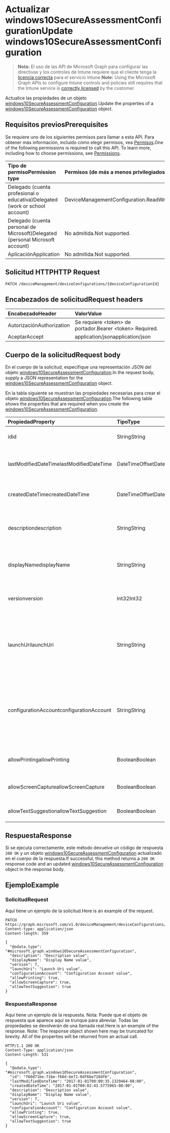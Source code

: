 # <a name="update-windows10secureassessmentconfiguration"></a><span data-ttu-id="5f60e-101">Actualizar windows10SecureAssessmentConfiguration</span><span class="sxs-lookup"><span data-stu-id="5f60e-101">Update windows10SecureAssessmentConfiguration</span></span>

> <span data-ttu-id="5f60e-102">**Nota:** El uso de las API de Microsoft Graph para configurar las directivas y los controles de Intune requiere que el cliente tenga la [licencia correcta](https://go.microsoft.com/fwlink/?linkid=839381) para el servicio Intune.</span><span class="sxs-lookup"><span data-stu-id="5f60e-102">**Note:** Using the Microsoft Graph APIs to configure Intune controls and policies still requires that the Intune service is [correctly licensed](https://go.microsoft.com/fwlink/?linkid=839381) by the customer.</span></span>

<span data-ttu-id="5f60e-103">Actualice las propiedades de un objeto [windows10SecureAssessmentConfiguration](../resources/intune_deviceconfig_windows10secureassessmentconfiguration.md).</span><span class="sxs-lookup"><span data-stu-id="5f60e-103">Update the properties of a [windows10SecureAssessmentConfiguration](../resources/intune_deviceconfig_windows10secureassessmentconfiguration.md) object.</span></span>
## <a name="prerequisites"></a><span data-ttu-id="5f60e-104">Requisitos previos</span><span class="sxs-lookup"><span data-stu-id="5f60e-104">Prerequisites</span></span>
<span data-ttu-id="5f60e-p101">Se requiere uno de los siguientes permisos para llamar a esta API. Para obtener más información, incluido cómo elegir permisos, vea [Permisos](../../../concepts/permissions_reference.md).</span><span class="sxs-lookup"><span data-stu-id="5f60e-p101">One of the following permissions is required to call this API. To learn more, including how to choose permissions, see [Permissions](../../../concepts/permissions_reference.md).</span></span>

|<span data-ttu-id="5f60e-107">Tipo de permiso</span><span class="sxs-lookup"><span data-stu-id="5f60e-107">Permission type</span></span>|<span data-ttu-id="5f60e-108">Permisos (de más a menos privilegiados)</span><span class="sxs-lookup"><span data-stu-id="5f60e-108">Permissions (from most to least privileged)</span></span>|
|:---|:---|
|<span data-ttu-id="5f60e-109">Delegado (cuenta profesional o educativa)</span><span class="sxs-lookup"><span data-stu-id="5f60e-109">Delegated (work or school account)</span></span>|<span data-ttu-id="5f60e-110">DeviceManagementConfiguration.ReadWrite.All</span><span class="sxs-lookup"><span data-stu-id="5f60e-110">DeviceManagementConfiguration.ReadWrite.All</span></span>|
|<span data-ttu-id="5f60e-111">Delegado (cuenta personal de Microsoft)</span><span class="sxs-lookup"><span data-stu-id="5f60e-111">Delegated (personal Microsoft account)</span></span>|<span data-ttu-id="5f60e-112">No admitida.</span><span class="sxs-lookup"><span data-stu-id="5f60e-112">Not supported.</span></span>|
|<span data-ttu-id="5f60e-113">Aplicación</span><span class="sxs-lookup"><span data-stu-id="5f60e-113">Application</span></span>|<span data-ttu-id="5f60e-114">No admitida.</span><span class="sxs-lookup"><span data-stu-id="5f60e-114">Not supported.</span></span>|

## <a name="http-request"></a><span data-ttu-id="5f60e-115">Solicitud HTTP</span><span class="sxs-lookup"><span data-stu-id="5f60e-115">HTTP Request</span></span>
<!-- {
  "blockType": "ignored"
}
-->
``` http
PATCH /deviceManagement/deviceConfigurations/{deviceConfigurationId}
```

## <a name="request-headers"></a><span data-ttu-id="5f60e-116">Encabezados de solicitud</span><span class="sxs-lookup"><span data-stu-id="5f60e-116">Request headers</span></span>
|<span data-ttu-id="5f60e-117">Encabezado</span><span class="sxs-lookup"><span data-stu-id="5f60e-117">Header</span></span>|<span data-ttu-id="5f60e-118">Valor</span><span class="sxs-lookup"><span data-stu-id="5f60e-118">Value</span></span>|
|:---|:---|
|<span data-ttu-id="5f60e-119">Autorización</span><span class="sxs-lookup"><span data-stu-id="5f60e-119">Authorization</span></span>|<span data-ttu-id="5f60e-120">Se requiere &lt;token&gt; de portador.</span><span class="sxs-lookup"><span data-stu-id="5f60e-120">Bearer &lt;token&gt; Required.</span></span>|
|<span data-ttu-id="5f60e-121">Aceptar</span><span class="sxs-lookup"><span data-stu-id="5f60e-121">Accept</span></span>|<span data-ttu-id="5f60e-122">application/json</span><span class="sxs-lookup"><span data-stu-id="5f60e-122">application/json</span></span>|

## <a name="request-body"></a><span data-ttu-id="5f60e-123">Cuerpo de la solicitud</span><span class="sxs-lookup"><span data-stu-id="5f60e-123">Request body</span></span>
<span data-ttu-id="5f60e-124">En el cuerpo de la solicitud, especifique una representación JSON del objeto [windows10SecureAssessmentConfiguration](../resources/intune_deviceconfig_windows10secureassessmentconfiguration.md).</span><span class="sxs-lookup"><span data-stu-id="5f60e-124">In the request body, supply a JSON representation for the [windows10SecureAssessmentConfiguration](../resources/intune_deviceconfig_windows10secureassessmentconfiguration.md) object.</span></span>

<span data-ttu-id="5f60e-125">En la tabla siguiente se muestran las propiedades necesarias para crear el objeto [windows10SecureAssessmentConfiguration](../resources/intune_deviceconfig_windows10secureassessmentconfiguration.md).</span><span class="sxs-lookup"><span data-stu-id="5f60e-125">The following table shows the properties that are required when you create the [windows10SecureAssessmentConfiguration](../resources/intune_deviceconfig_windows10secureassessmentconfiguration.md).</span></span>

|<span data-ttu-id="5f60e-126">Propiedad</span><span class="sxs-lookup"><span data-stu-id="5f60e-126">Property</span></span>|<span data-ttu-id="5f60e-127">Tipo</span><span class="sxs-lookup"><span data-stu-id="5f60e-127">Type</span></span>|<span data-ttu-id="5f60e-128">Descripción</span><span class="sxs-lookup"><span data-stu-id="5f60e-128">Description</span></span>|
|:---|:---|:---|
|<span data-ttu-id="5f60e-129">id</span><span class="sxs-lookup"><span data-stu-id="5f60e-129">id</span></span>|<span data-ttu-id="5f60e-130">String</span><span class="sxs-lookup"><span data-stu-id="5f60e-130">String</span></span>|<span data-ttu-id="5f60e-131">Clave de la entidad.</span><span class="sxs-lookup"><span data-stu-id="5f60e-131">Key of the entity.</span></span> <span data-ttu-id="5f60e-132">Heredado de [deviceConfiguration](../resources/intune_deviceconfig_deviceconfiguration.md)</span><span class="sxs-lookup"><span data-stu-id="5f60e-132">Inherited from [deviceConfiguration](../resources/intune_deviceconfig_deviceconfiguration.md)</span></span>|
|<span data-ttu-id="5f60e-133">lastModifiedDateTime</span><span class="sxs-lookup"><span data-stu-id="5f60e-133">lastModifiedDateTime</span></span>|<span data-ttu-id="5f60e-134">DateTimeOffset</span><span class="sxs-lookup"><span data-stu-id="5f60e-134">DateTimeOffset</span></span>|<span data-ttu-id="5f60e-135">Fecha y hora en la que se modificó el objeto por última vez.</span><span class="sxs-lookup"><span data-stu-id="5f60e-135">DateTime the object was last modified.</span></span> <span data-ttu-id="5f60e-136">Heredado de [deviceConfiguration](../resources/intune_deviceconfig_deviceconfiguration.md)</span><span class="sxs-lookup"><span data-stu-id="5f60e-136">Inherited from [deviceConfiguration](../resources/intune_deviceconfig_deviceconfiguration.md)</span></span>|
|<span data-ttu-id="5f60e-137">createdDateTime</span><span class="sxs-lookup"><span data-stu-id="5f60e-137">createdDateTime</span></span>|<span data-ttu-id="5f60e-138">DateTimeOffset</span><span class="sxs-lookup"><span data-stu-id="5f60e-138">DateTimeOffset</span></span>|<span data-ttu-id="5f60e-139">Fecha y hora en la que se creó el objeto.</span><span class="sxs-lookup"><span data-stu-id="5f60e-139">DateTime the object was created.</span></span> <span data-ttu-id="5f60e-140">Heredado de [deviceConfiguration](../resources/intune_deviceconfig_deviceconfiguration.md)</span><span class="sxs-lookup"><span data-stu-id="5f60e-140">Inherited from [deviceConfiguration](../resources/intune_deviceconfig_deviceconfiguration.md)</span></span>|
|<span data-ttu-id="5f60e-141">description</span><span class="sxs-lookup"><span data-stu-id="5f60e-141">description</span></span>|<span data-ttu-id="5f60e-142">String</span><span class="sxs-lookup"><span data-stu-id="5f60e-142">String</span></span>|<span data-ttu-id="5f60e-143">Descripción proporcionada por el administrador de la configuración del dispositivo.</span><span class="sxs-lookup"><span data-stu-id="5f60e-143">Admin provided description of the Device Configuration.</span></span> <span data-ttu-id="5f60e-144">Heredado de [deviceConfiguration](../resources/intune_deviceconfig_deviceconfiguration.md)</span><span class="sxs-lookup"><span data-stu-id="5f60e-144">Inherited from [deviceConfiguration](../resources/intune_deviceconfig_deviceconfiguration.md)</span></span>|
|<span data-ttu-id="5f60e-145">displayName</span><span class="sxs-lookup"><span data-stu-id="5f60e-145">displayName</span></span>|<span data-ttu-id="5f60e-146">String</span><span class="sxs-lookup"><span data-stu-id="5f60e-146">String</span></span>|<span data-ttu-id="5f60e-147">Nombre proporcionado por el administrador de la configuración del dispositivo.</span><span class="sxs-lookup"><span data-stu-id="5f60e-147">Admin provided name of the device configuration.</span></span> <span data-ttu-id="5f60e-148">Heredado de [deviceConfiguration](../resources/intune_deviceconfig_deviceconfiguration.md)</span><span class="sxs-lookup"><span data-stu-id="5f60e-148">Inherited from [deviceConfiguration](../resources/intune_deviceconfig_deviceconfiguration.md)</span></span>|
|<span data-ttu-id="5f60e-149">version</span><span class="sxs-lookup"><span data-stu-id="5f60e-149">version</span></span>|<span data-ttu-id="5f60e-150">Int32</span><span class="sxs-lookup"><span data-stu-id="5f60e-150">Int32</span></span>|<span data-ttu-id="5f60e-151">Versión de la configuración del dispositivo.</span><span class="sxs-lookup"><span data-stu-id="5f60e-151">Version of the device configuration.</span></span> <span data-ttu-id="5f60e-152">Heredado de [deviceConfiguration](../resources/intune_deviceconfig_deviceconfiguration.md)</span><span class="sxs-lookup"><span data-stu-id="5f60e-152">Inherited from [deviceConfiguration](../resources/intune_deviceconfig_deviceconfiguration.md)</span></span>|
|<span data-ttu-id="5f60e-153">launchUri</span><span class="sxs-lookup"><span data-stu-id="5f60e-153">launchUri</span></span>|<span data-ttu-id="5f60e-154">String</span><span class="sxs-lookup"><span data-stu-id="5f60e-154">String</span></span>|<span data-ttu-id="5f60e-155">Vínculo de dirección URL a una evaluación que se carga automáticamente al iniciar el explorador de evaluaciones seguras.</span><span class="sxs-lookup"><span data-stu-id="5f60e-155">Url link to an assessment that's automatically loaded when the secure assessment browser is launched.</span></span> <span data-ttu-id="5f60e-156">Tiene que ser una dirección URL válida (http\[s\]://msdn.microsoft.com/).</span><span class="sxs-lookup"><span data-stu-id="5f60e-156">It has to be a valid Url (http\[s\]://msdn.microsoft.com/).</span></span>|
|<span data-ttu-id="5f60e-157">configurationAccount</span><span class="sxs-lookup"><span data-stu-id="5f60e-157">configurationAccount</span></span>|<span data-ttu-id="5f60e-158">String</span><span class="sxs-lookup"><span data-stu-id="5f60e-158">String</span></span>|<span data-ttu-id="5f60e-159">Cuenta usada al configurar el dispositivo Windows para realizar la prueba.</span><span class="sxs-lookup"><span data-stu-id="5f60e-159">The account used to configure the Windows device for taking the test.</span></span> <span data-ttu-id="5f60e-160">El usuario puede ser una cuenta de dominio (dominio\usuario), una cuenta de AAD (nombredeusuario@espacioempresarial.com) o una cuenta local (nombredeusuario).</span><span class="sxs-lookup"><span data-stu-id="5f60e-160">The user can be a domain account (domain\user), an AAD account (username@tenant.com) or a local account (username).</span></span>|
|<span data-ttu-id="5f60e-161">allowPrinting</span><span class="sxs-lookup"><span data-stu-id="5f60e-161">allowPrinting</span></span>|<span data-ttu-id="5f60e-162">Boolean</span><span class="sxs-lookup"><span data-stu-id="5f60e-162">Boolean</span></span>|<span data-ttu-id="5f60e-163">Indica si se va a permitir que la aplicación imprima durante la prueba.</span><span class="sxs-lookup"><span data-stu-id="5f60e-163">Indicates whether or not to allow the app from printing during the test.</span></span>|
|<span data-ttu-id="5f60e-164">allowScreenCapture</span><span class="sxs-lookup"><span data-stu-id="5f60e-164">allowScreenCapture</span></span>|<span data-ttu-id="5f60e-165">Boolean</span><span class="sxs-lookup"><span data-stu-id="5f60e-165">Boolean</span></span>|<span data-ttu-id="5f60e-166">Indica si se va a permitir la funcionalidad de captura de pantalla durante una prueba.</span><span class="sxs-lookup"><span data-stu-id="5f60e-166">Indicates whether or not to allow screen capture capability during a test.</span></span>|
|<span data-ttu-id="5f60e-167">allowTextSuggestion</span><span class="sxs-lookup"><span data-stu-id="5f60e-167">allowTextSuggestion</span></span>|<span data-ttu-id="5f60e-168">Boolean</span><span class="sxs-lookup"><span data-stu-id="5f60e-168">Boolean</span></span>|<span data-ttu-id="5f60e-169">Indica si se van a permitir las sugerencias de texto durante la prueba.</span><span class="sxs-lookup"><span data-stu-id="5f60e-169">Indicates whether or not to allow text suggestions during the test.</span></span>|



## <a name="response"></a><span data-ttu-id="5f60e-170">Respuesta</span><span class="sxs-lookup"><span data-stu-id="5f60e-170">Response</span></span>
<span data-ttu-id="5f60e-171">Si se ejecuta correctamente, este método devuelve un código de respuesta `200 OK` y un objeto [windows10SecureAssessmentConfiguration](../resources/intune_deviceconfig_windows10secureassessmentconfiguration.md) actualizado en el cuerpo de la respuesta.</span><span class="sxs-lookup"><span data-stu-id="5f60e-171">If successful, this method returns a `200 OK` response code and an updated [windows10SecureAssessmentConfiguration](../resources/intune_deviceconfig_windows10secureassessmentconfiguration.md) object in the response body.</span></span>

## <a name="example"></a><span data-ttu-id="5f60e-172">Ejemplo</span><span class="sxs-lookup"><span data-stu-id="5f60e-172">Example</span></span>
### <a name="request"></a><span data-ttu-id="5f60e-173">Solicitud</span><span class="sxs-lookup"><span data-stu-id="5f60e-173">Request</span></span>
<span data-ttu-id="5f60e-174">Aquí tiene un ejemplo de la solicitud.</span><span class="sxs-lookup"><span data-stu-id="5f60e-174">Here is an example of the request.</span></span>
``` http
PATCH https://graph.microsoft.com/v1.0/deviceManagement/deviceConfigurations/{deviceConfigurationId}
Content-type: application/json
Content-length: 359

{
  "@odata.type": "#microsoft.graph.windows10SecureAssessmentConfiguration",
  "description": "Description value",
  "displayName": "Display Name value",
  "version": 7,
  "launchUri": "Launch Uri value",
  "configurationAccount": "Configuration Account value",
  "allowPrinting": true,
  "allowScreenCapture": true,
  "allowTextSuggestion": true
}
```

### <a name="response"></a><span data-ttu-id="5f60e-175">Respuesta</span><span class="sxs-lookup"><span data-stu-id="5f60e-175">Response</span></span>
<span data-ttu-id="5f60e-p110">Aquí tiene un ejemplo de la respuesta. Nota: Puede que el objeto de respuesta que aparece aquí se trunque para abreviar. Todas las propiedades se devolverán de una llamada real.</span><span class="sxs-lookup"><span data-stu-id="5f60e-p110">Here is an example of the response. Note: The response object shown here may be truncated for brevity. All of the properties will be returned from an actual call.</span></span>
``` http
HTTP/1.1 200 OK
Content-Type: application/json
Content-Length: 531

{
  "@odata.type": "#microsoft.graph.windows10SecureAssessmentConfiguration",
  "id": "f60d71be-71be-f60d-be71-0df6be710df6",
  "lastModifiedDateTime": "2017-01-01T00:00:35.1329464-08:00",
  "createdDateTime": "2017-01-01T00:02:43.5775965-08:00",
  "description": "Description value",
  "displayName": "Display Name value",
  "version": 7,
  "launchUri": "Launch Uri value",
  "configurationAccount": "Configuration Account value",
  "allowPrinting": true,
  "allowScreenCapture": true,
  "allowTextSuggestion": true
}
```



